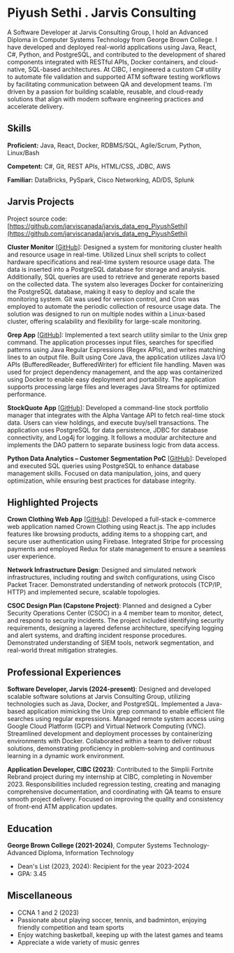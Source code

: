 # Piyush Sethi . Jarvis Consulting

A Software Developer at Jarvis Consulting Group, I hold an Advanced Diploma in Computer Systems Technology from George Brown College. I have developed and deployed real-world applications using Java, React, C#, Python, and PostgreSQL, and contributed to the development of shared components integrated with RESTful APIs, Docker containers, and cloud-native, SQL-based architectures. At CIBC, I engineered a custom C# utility to automate file validation and supported ATM software testing workflows by facilitating communication between QA and development teams. I’m driven by a passion for building scalable, reusable, and cloud-ready solutions that align with modern software engineering practices and accelerate delivery.

## Skills

**Proficient:** Java, React, Docker, RDBMS/SQL, Agile/Scrum, Python, Linux/Bash

**Competent:** C#, Git, REST APIs, HTML/CSS, JDBC, AWS

**Familiar:** DataBricks, PySpark, Cisco Networking, AD/DS, Splunk

## Jarvis Projects

Project source code: [https://github.com/jarviscanada/jarvis_data_eng_PiyushSethi](https://github.com/jarviscanada/jarvis_data_eng_PiyushSethi)


**Cluster Monitor** [[GitHub](https://github.com/jarviscanada/jarvis_data_eng_PiyushSethi/tree/master/linux_sql)]: Designed a system for monitoring cluster health and resource usage in real-time. Utilized Linux shell scripts to collect hardware specifications and real-time system resource usage data. The data is inserted into a PostgreSQL database for storage and analysis. Additionally, SQL queries are used to retrieve and generate reports based on the collected data. The system also leverages Docker for containerizing the PostgreSQL database, making it easy to deploy and scale the monitoring system. Git was used for version control, and Cron was employed to automate the periodic collection of resource usage data. The solution was designed to run on multiple nodes within a Linux-based cluster, offering scalability and flexibility for large-scale monitoring.

**Grep App** [[GitHub](https://github.com/jarviscanada/jarvis_data_eng_PiyushSethi/tree/master/core_java/grep)]: Implemented a text search utility similar to the Unix grep command. The application processes input files, searches for specified patterns using Java Regular Expressions (Regex APIs), and writes matching lines to an output file. Built using Core Java, the application utilizes Java I/O APIs (BufferedReader, BufferedWriter) for efficient file handling. Maven was used for project dependency management, and the app was containerized using Docker to enable easy deployment and portability. The application supports processing large files and leverages Java Streams for optimized performance.

**StockQuote App** [[GitHub](https://github.com/jarviscanada/jarvis_data_eng_PiyushSethi/tree/master/core_java/jdbc)]: Developed a command-line stock portfolio manager that integrates with the Alpha Vantage API to fetch real-time stock data. Users can view holdings, and execute buy/sell transactions. The application uses PostgreSQL for data persistence, JDBC for database connectivity, and Log4j for logging. It follows a modular architecture and implements the DAO pattern to separate business logic from data access.

**Python Data Analytics – Customer Segmentation PoC** [[GitHub](https://github.com/jarviscanada/jarvis_data_eng_PiyushSethi/tree/master/python_data_analytics)]: Developed and executed SQL queries using PostgreSQL to enhance database management skills. Focused on data manipulation, joins, and query optimization, while ensuring best practices for database integrity.


## Highlighted Projects
**Crown Clothing Web App** [[GitHub](https://wondrous-lily-901026.netlify.app/)]: Developed a full-stack e-commerce web application named Crown Clothing using React.js. The app includes features like browsing products, adding items to a shopping cart, and secure user authentication using Firebase. Integrated Stripe for processing payments and employed Redux for state management to ensure a seamless user experience.

**Network Infrastructure Design**: Designed and simulated network infrastructures, including routing and switch configurations, using Cisco Packet Tracer. Demonstrated understanding of network protocols (TCP/IP, HTTP) and implemented secure, scalable topologies.

**CSOC Design Plan (Capstone Project)**: Planned and designed a Cyber Security Operations Center (CSOC) in a 4 member team to monitor, detect, and respond to security incidents. The project included identifying security requirements, designing a layered defense architecture, specifying logging and alert systems, and drafting incident response procedures. Demonstrated understanding of SIEM tools, network segmentation, and real-world threat mitigation strategies.


## Professional Experiences

**Software Developer, Jarvis (2024-present)**: Designed and developed scalable software solutions at Jarvis Consulting Group, utilizing technologies such as Java, Docker, and PostgreSQL. Implemented a Java-based application mimicking the Unix grep command to enable efficient file searches using regular expressions. Managed remote system access using Google Cloud Platform (GCP) and Virtual Network Computing (VNC). Streamlined development and deployment processes by containerizing environments with Docker. Collaborated within a team to deliver robust solutions, demonstrating proficiency in problem-solving and continuous learning in a dynamic work environment.

**Application Developer, CIBC (2023)**: Contributed to the Simplii Fortnite Rebrand project during my internship at CIBC, completing in November 2023. Responsibilities included regression testing, creating and managing comprehensive documentation, and coordinating with QA teams to ensure smooth project delivery. Focused on improving the quality and consistency of front-end ATM application updates.


## Education
**George Brown College (2021-2024)**, Computer Systems Technology- Advanced Diploma, Information Technology
- Dean's List (2023, 2024): Recipient for the year 2023-2024
- GPA: 3.45


## Miscellaneous
- CCNA 1 and 2 (2023)
- Passionate about playing soccer, tennis, and badminton, enjoying friendly competition and team sports
- Enjoy watching basketball, keeping up with the latest games and teams
- Appreciate a wide variety of music genres
